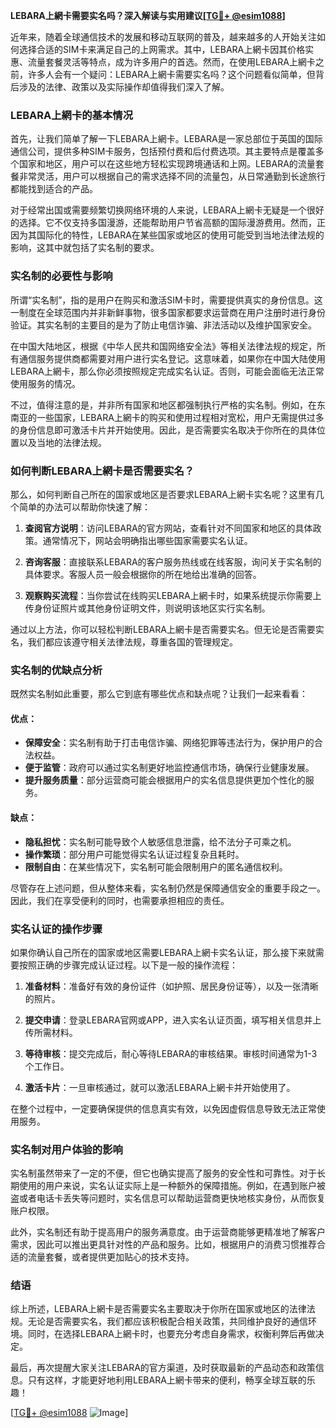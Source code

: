 **LEBARA上網卡需要实名吗？深入解读与实用建议[[TG💪+ @esim1088](https://t.me/s/esim1088)]**

近年来，随着全球通信技术的发展和移动互联网的普及，越来越多的人开始关注如何选择合适的SIM卡来满足自己的上网需求。其中，LEBARA上網卡因其价格实惠、流量套餐灵活等特点，成为许多用户的首选。然而，在使用LEBARA上網卡之前，许多人会有一个疑问：LEBARA上網卡需要实名吗？这个问题看似简单，但背后涉及的法律、政策以及实际操作却值得我们深入了解。

### LEBARA上網卡的基本情况

首先，让我们简单了解一下LEBARA上網卡。LEBARA是一家总部位于英国的国际通信公司，提供多种SIM卡服务，包括预付费和后付费选项。其主要特点是覆盖多个国家和地区，用户可以在这些地方轻松实现跨境通话和上网。LEBARA的流量套餐非常灵活，用户可以根据自己的需求选择不同的流量包，从日常通勤到长途旅行都能找到适合的产品。

对于经常出国或需要频繁切换网络环境的人来说，LEBARA上網卡无疑是一个很好的选择。它不仅支持多国漫游，还能帮助用户节省高额的国际漫游费用。然而，正因为其国际化的特性，LEBARA在某些国家或地区的使用可能受到当地法律法规的影响，这其中就包括了实名制的要求。

### 实名制的必要性与影响

所谓“实名制”，指的是用户在购买和激活SIM卡时，需要提供真实的身份信息。这一制度在全球范围内并非新鲜事物，很多国家都要求运营商在用户注册时进行身份验证。其实名制的主要目的是为了防止电信诈骗、非法活动以及维护国家安全。

在中国大陆地区，根据《中华人民共和国网络安全法》等相关法律法规的规定，所有通信服务提供商都需要对用户进行实名登记。这意味着，如果你在中国大陆使用LEBARA上網卡，那么你必须按照规定完成实名认证。否则，可能会面临无法正常使用服务的情况。

不过，值得注意的是，并非所有国家和地区都强制执行严格的实名制。例如，在东南亚的一些国家，LEBARA上網卡的购买和使用过程相对宽松，用户无需提供过多的身份信息即可激活卡片并开始使用。因此，是否需要实名取决于你所在的具体位置以及当地的法律法规。

### 如何判断LEBARA上網卡是否需要实名？

那么，如何判断自己所在的国家或地区是否要求LEBARA上網卡实名呢？这里有几个简单的办法可以帮助你快速了解：

1. **查阅官方说明**：访问LEBARA的官方网站，查看针对不同国家和地区的具体政策。通常情况下，网站会明确指出哪些国家需要实名认证。
   
2. **咨询客服**：直接联系LEBARA的客户服务热线或在线客服，询问关于实名制的具体要求。客服人员一般会根据你的所在地给出准确的回答。

3. **观察购买流程**：当你尝试在线购买LEBARA上網卡时，如果系统提示你需要上传身份证照片或其他身份证明文件，则说明该地区实行实名制。

通过以上方法，你可以轻松判断LEBARA上網卡是否需要实名。但无论是否需要实名，我们都应该遵守相关法律法规，尊重各国的管理规定。

### 实名制的优缺点分析

既然实名制如此重要，那么它到底有哪些优点和缺点呢？让我们一起来看看：

#### 优点：
- **保障安全**：实名制有助于打击电信诈骗、网络犯罪等违法行为，保护用户的合法权益。
- **便于监管**：政府可以通过实名制更好地监控通信市场，确保行业健康发展。
- **提升服务质量**：部分运营商可能会根据用户的实名信息提供更加个性化的服务。

#### 缺点：
- **隐私担忧**：实名制可能导致个人敏感信息泄露，给不法分子可乘之机。
- **操作繁琐**：部分用户可能觉得实名认证过程复杂且耗时。
- **限制自由**：在某些情况下，实名制可能会限制用户的匿名通信权利。

尽管存在上述问题，但从整体来看，实名制仍然是保障通信安全的重要手段之一。因此，我们在享受便利的同时，也需要承担相应的责任。

### 实名认证的操作步骤

如果你确认自己所在的国家或地区需要LEBARA上網卡实名认证，那么接下来就需要按照正确的步骤完成认证过程。以下是一般的操作流程：

1. **准备材料**：准备好有效的身份证件（如护照、居民身份证等），以及一张清晰的照片。
   
2. **提交申请**：登录LEBARA官网或APP，进入实名认证页面，填写相关信息并上传所需材料。
   
3. **等待审核**：提交完成后，耐心等待LEBARA的审核结果。审核时间通常为1-3个工作日。
   
4. **激活卡片**：一旦审核通过，就可以激活LEBARA上網卡并开始使用了。

在整个过程中，一定要确保提供的信息真实有效，以免因虚假信息导致无法正常使用服务。

### 实名制对用户体验的影响

实名制虽然带来了一定的不便，但它也确实提高了服务的安全性和可靠性。对于长期使用的用户来说，实名认证实际上是一种额外的保障措施。例如，在遇到账户被盗或者电话卡丢失等问题时，实名信息可以帮助运营商更快地核实身份，从而恢复账户权限。

此外，实名制还有助于提高用户的服务满意度。由于运营商能够更精准地了解客户需求，因此可以推出更具针对性的产品和服务。比如，根据用户的消费习惯推荐合适的流量套餐，或者提供更加贴心的技术支持。

### 结语

综上所述，LEBARA上網卡是否需要实名主要取决于你所在国家或地区的法律法规。无论是否需要实名，我们都应该积极配合相关政策，共同维护良好的通信环境。同时，在选择LEBARA上網卡时，也要充分考虑自身需求，权衡利弊后再做决定。

最后，再次提醒大家关注LEBARA的官方渠道，及时获取最新的产品动态和政策信息。只有这样，才能更好地利用LEBARA上網卡带来的便利，畅享全球互联的乐趣！

[[TG💪+ @esim1088](https://t.me/s/esim1088) ![Image](https://i.postimg.cc/4NQfJmqS/Snipaste-2025-05-13-00-14-12.png)]
